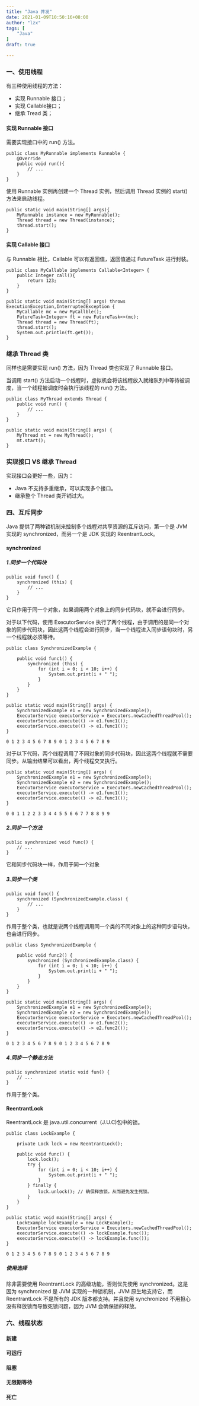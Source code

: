 ```yaml
---
title: "Java 并发"
date: 2021-01-09T10:50:16+08:00
author: "lzx"
tags: [
    "Java"
]
draft: true

---
```


### 一、使用线程
有三种使用线程的方法：
* 实现 Runnable 接口；
* 实现 Callable接口；
* 继承 Tread 类；

#### 实现 Runnable 接口
需要实现接口中的 run() 方法。
```
public class MyRunnable implements Runnable {
    @Override
    public void run(){
        // ...
    }
}
```
使用 Runnable 实例再创建一个 Thread 实例，然后调用 Thread 实例的 start() 方法来启动线程。
```
public static void main(String[] args){
    MyRunnable instance = new MyRunnable();
    Thread thread = new Thread(instance);
    thread.start();
}
```

#### 实现 Callable 接口
与 Runnable 相比，Callable 可以有返回值，返回值通过 FutureTask 进行封装。

```
public class MyCallable implements Callable<Integer> {
    public Integer call(){
        return 123;
    }
}
```
```
public static void main(String[] args) throws ExecutionException,InterruptedException {
    MyCallable mc = new MyCallble();
    FutureTask<Integer> ft = new FutureTask<>(mc);
    Thread thread = new Thread(ft);
    thread.start();
    System.out.println(ft.get());
}
```

### 继承 Thread 类
同样也是需要实现 run() 方法，因为 Thread 类也实现了 Runnable 接口。

当调用 start() 方法启动一个线程时，虚拟机会将该线程放入就绪队列中等待被调度，当一个线程被调度时会执行该线程的 run() 方法。

```
public class MyThread extends Thread {
    public void run() {
        // ...
    }
}
```
```
public static void main(String[] args) {
    MyThread mt = new MyThread();
    mt.start();
}
```

### 实现接口 VS 继承 Thread
实现接口会更好一些，因为：
* Java 不支持多重继承，可以实现多个接口。
* 继承整个 Thread 类开销过大。

### 四、互斥同步
Java 提供了两种锁机制来控制多个线程对共享资源的互斥访问，第一个是 JVM 实现的 synchronized，而另一个是 JDK 实现的 ReentrantLock。

#### synchronized
##### 1.同步一个代码块
```
public void func() {
    synchronized (this) {
        // ...
    }
}
```
它只作用于同一个对象，如果调用两个对象上的同步代码块，就不会进行同步。

对于以下代码，使用 ExecutorService 执行了两个线程，由于调用的是同一个对象的同步代码块，因此这两个线程会进行同步，当一个线程进入同步语句块时，另一个线程就必须等待。
```
public class SynchronizedExample {

    public void func1() {
        synchronized (this) {
            for (int i = 0; i < 10; i++) {
                System.out.print(i + " ");
            }
        }
    }
}
```
```
public static void main(String[] args) {
    SynchronizedExample e1 = new SynchronizedExample();
    ExecutorService executorService = Executors.newCachedThreadPool();
    executorService.execute(() -> e1.func1());
    executorService.execute(() -> e1.func1());
}
```
```
0 1 2 3 4 5 6 7 8 9 0 1 2 3 4 5 6 7 8 9
```

对于以下代码，两个线程调用了不同对象的同步代码块，因此这两个线程就不需要同步。从输出结果可以看出，两个线程交叉执行。
```
public static void main(String[] args) {
    SynchronizedExample e1 = new SynchronizedExample();
    SynchronizedExample e2 = new SynchronizedExample();
    ExecutorService executorService = Executors.newCachedThreadPool();
    executorService.execute(() -> e1.func1());
    executorService.execute(() -> e2.func1());
}
```
```
0 0 1 1 2 2 3 3 4 4 5 5 6 6 7 7 8 8 9 9
```

##### 2.同步一个方法
```
public synchronized void func() {
    // ...
}
```
它和同步代码块一样，作用于同一个对象

##### 3.同步一个类
```
public void func() {
    synchronized (SynchronizedExample.class) {
        // ...
    }
}
```
作用于整个类，也就是说两个线程调用同一个类的不同对象上的这种同步语句块，也会进行同步。
```
public class SynchronizedExample {

    public void func2() {
        synchronized (SynchronizedExample.class) {
            for (int i = 0; i < 10; i++) {
                System.out.print(i + " ");
            }
        }
    }
}
```
```
public static void main(String[] args) {
    SynchronizedExample e1 = new SynchronizedExample();
    SynchronizedExample e2 = new SynchronizedExample();
    ExecutorService executorService = Executors.newCachedThreadPool();
    executorService.execute(() -> e1.func2());
    executorService.execute(() -> e2.func2());
}
```
```
0 1 2 3 4 5 6 7 8 9 0 1 2 3 4 5 6 7 8 9
```

##### 4.同步一个静态方法
```
public synchronized static void fun() {
    // ...
}
```
作用于整个类。

#### ReentrantLock
ReentrantLock 是 java.util.concurrent（J.U.C)包中的锁。
```
public class LockExample {

    private Lock lock = new ReentrantLock();

    public void func() {
        lock.lock();
        try {
            for (int i = 0; i < 10; i++) {
                System.out.print(i + " ");
            }
        } finally {
            lock.unlock(); // 确保释放锁，从而避免发生死锁。
        }
    }
}

```
```
public static void main(String[] args) {
    LockExample lockExample = new LockExample();
    ExecutorService executorService = Executors.newCachedThreadPool();
    executorService.execute(() -> lockExample.func());
    executorService.execute(() -> lockExample.func());
}
```
```
0 1 2 3 4 5 6 7 8 9 0 1 2 3 4 5 6 7 8 9
```

##### 使用选择
除非需要使用 ReentrantLock 的高级功能，否则优先使用 synchronized。这是因为 synchronized 是 JVM 实现的一种锁机制，JVM 原生地支持它，而 ReentrantLock 不是所有的 JDK 版本都支持。并且使用 synchronized 不用担心没有释放锁而导致死锁问题，因为 JVM 会确保锁的释放。


### 六、线程状态
#### 新建
#### 可运行
#### 阻塞
#### 无限期等待
#### 死亡



































































































































































